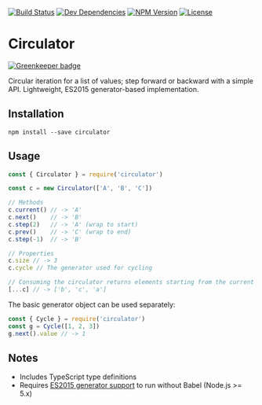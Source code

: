 [![Build Status][build-status-image]][build-status-url]
[![Dev Dependencies][dependency-status-image]][dependency-status-url]
[![NPM Version][npm-version-image]][package-url]
[![License][license-image]][license-url]

# Circulator

[![Greenkeeper badge](https://badges.greenkeeper.io/slikts/circulator.svg)](https://greenkeeper.io/)

Circular iteration for a list of values; step forward or backward with a simple API. Lightweight, ES2015 generator-based implementation.

## Installation

`npm install --save circulator`

## Usage

```js
const { Circulator } = require('circulator')

const c = new Circulator(['A', 'B', 'C'])

// Methods
c.current() // -> 'A'
c.next()    // -> 'B'
c.step(2)   // -> 'A' (wrap to start)
c.prev()    // -> 'C' (wrap to end)
c.step(-1)  // -> 'B'

// Properties
c.size // -> 3
c.cycle // The generator used for cycling

// Consuming the circulator returns elements starting from the current (last returned) position
[...c] // -> ['b', 'c', 'a']
```

The basic generator object can be used separately:
```js
const { Cycle } = require('circulator')
const g = Cycle([1, 2, 3])
g.next().value // -> 1
```

## Notes

 * Includes TypeScript type definitions
 * Requires [ES2015 generator support][kagax-es6-generators] to run without Babel (Node.js >= 5.x)

[license-url]: LICENSE
[license-image]: http://img.shields.io/npm/l/circulator.svg
[package-url]: https://npmjs.com/package/circulator
[npm-badge-png]: https://nodei.co/npm/circulator.png
[npm-version-image]: https://img.shields.io/npm/v/circulator.svg
[kagax-es6-generators]: https://kangax.github.io/compat-table/es6/#test-generators
[build-status-url]: https://travis-ci.org/slikts/circulator
[build-status-image]: https://travis-ci.org/slikts/circulator.svg?branch=master
[dependency-status-url]: https://david-dm.org/slikts/circulator#info=devDependencies
[dependency-status-image]: https://david-dm.org/slikts/circulator/dev-status.svg
